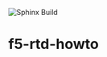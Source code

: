 ![Sphinx Build](https://github.com/6a6d/f5-rtd-howto/workflows/Sphinx%20Build/badge.svg)

# f5-rtd-howto
